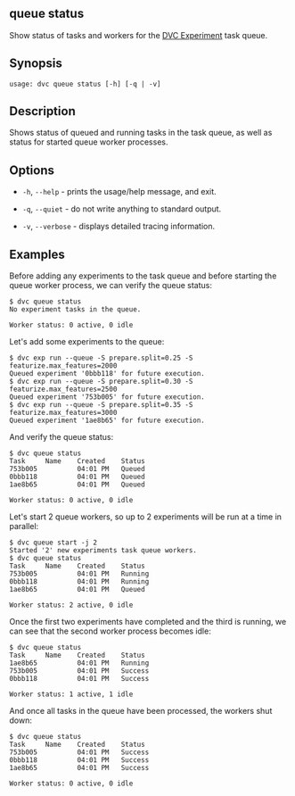 ## queue status

Show status of tasks and workers for the
[DVC Experiment](/doc/user-guide/experiment-management/experiments-overview)
task queue.

## Synopsis

```usage
usage: dvc queue status [-h] [-q | -v]
```

## Description

Shows status of queued and running tasks in the task queue, as well as status
for started queue worker processes.

## Options

- `-h`, `--help` - prints the usage/help message, and exit.

- `-q`, `--quiet` - do not write anything to standard output.

- `-v`, `--verbose` - displays detailed tracing information.

## Examples

Before adding any experiments to the task queue and before starting the queue
worker process, we can verify the queue status:

```dvc
$ dvc queue status
No experiment tasks in the queue.

Worker status: 0 active, 0 idle
```

Let's add some experiments to the queue:

```dvc
$ dvc exp run --queue -S prepare.split=0.25 -S featurize.max_features=2000
Queued experiment '0bbb118' for future execution.
$ dvc exp run --queue -S prepare.split=0.30 -S featurize.max_features=2500
Queued experiment '753b005' for future execution.
$ dvc exp run --queue -S prepare.split=0.35 -S featurize.max_features=3000
Queued experiment '1ae8b65' for future execution.
```

And verify the queue status:

```dvc
$ dvc queue status
Task     Name    Created    Status
753b005          04:01 PM   Queued
0bbb118          04:01 PM   Queued
1ae8b65          04:01 PM   Queued

Worker status: 0 active, 0 idle
```

Let's start 2 queue workers, so up to 2 experiments will be run at a time in
parallel:

```dvc
$ dvc queue start -j 2
Started '2' new experiments task queue workers.
$ dvc queue status
Task     Name    Created    Status
753b005          04:01 PM   Running
0bbb118          04:01 PM   Running
1ae8b65          04:01 PM   Queued

Worker status: 2 active, 0 idle
```

Once the first two experiments have completed and the third is running, we can
see that the second worker process becomes idle:

```dvc
$ dvc queue status
Task     Name    Created    Status
1ae8b65          04:01 PM   Running
753b005          04:01 PM   Success
0bbb118          04:01 PM   Success

Worker status: 1 active, 1 idle
```

And once all tasks in the queue have been processed, the workers shut down:

```dvc
$ dvc queue status
Task     Name    Created    Status
753b005          04:01 PM   Success
0bbb118          04:01 PM   Success
1ae8b65          04:01 PM   Success

Worker status: 0 active, 0 idle
```
